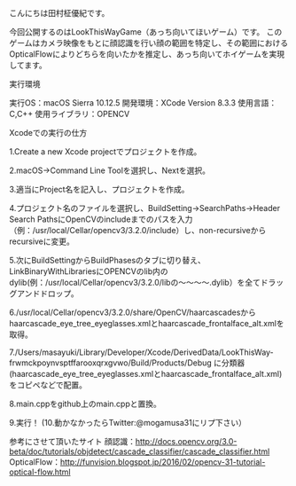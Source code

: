 こんにちは田村柾優紀です。

今回公開するのはLookThisWayGame（あっち向いてほいゲーム）です。
このゲームはカメラ映像をもとに顔認識を行い顔の範囲を特定し、その範囲におけるOpticalFlowによりどちらを向いたかを推定し、あっち向いてホイゲームを実現してます。

実行環境

実行OS：macOS Sierra 10.12.5
開発環境：XCode Version 8.3.3
使用言語：C,C++
使用ライブラリ：OPENCV

Xcodeでの実行の仕方

1.Create a new Xcode projectでプロジェクトを作成。

2.macOS->Command Line Toolを選択し、Nextを選択。

3.適当にProject名を記入し、プロジェクトを作成。

4.プロジェクト名のファイルを選択し、BuildSetting->SearchPaths->Header Search PathsにOpenCVのincludeまでのパスを入力（例：/usr/local/Cellar/opencv3/3.2.0/include）し、non-recursiveからrecursiveに変更。

5.次にBuildSettingからBuildPhasesのタブに切り替え、LinkBinaryWithLibrariesにOPENCVのlib内のdylib(例：/usr/local/Cellar/opencv3/3.2.0/libの〜〜〜〜.dylib）を全てドラッグアンドドロップ。

6./usr/local/Cellar/opencv3/3.2.0/share/OpenCV/haarcascadesからhaarcascade_eye_tree_eyeglasses.xmlとhaarcascade_frontalface_alt.xmlを取得。

7./Users/masayuki/Library/Developer/Xcode/DerivedData/LookThisWay-frwmckpoynvsptffarooxqrxgvwo/Build/Products/Debug
に分類器(haarcascade_eye_tree_eyeglasses.xmlとhaarcascade_frontalface_alt.xml)をコピペなどで配置。

8.main.cppをgithub上のmain.cppと置換。

9.実行！
(10.動かなかったらTwitter:@mogamusa31にリプ下さい）

参考にさせて頂いたサイト
顔認識：http://docs.opencv.org/3.0-beta/doc/tutorials/objdetect/cascade_classifier/cascade_classifier.html
OpticalFlow：http://funvision.blogspot.jp/2016/02/opencv-31-tutorial-optical-flow.html